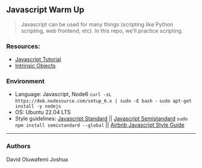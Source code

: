 ## Javascript Warm Up
> Javascript can be used for many things (scripting like Python scripting, web frontend, etc). In this repo, we'll practice scripting.

### Resources:
* [Javascript Tutorial](https://www.youtube.com/watch?v=vZBCTc9zHtI/)
* [Intrinsic Objects](https://developer.mozilla.org/en-US/docs/Learn/JavaScript/Objects/Object-oriented_programming)

### Environment
* Language: Javascript, Node6 ```curl -sL https://deb.nodesource.com/setup_6.x | sudo -E bash -``` ```sudo apt-get install -y nodejs```
* OS: Ubuntu 22.04 LTS
* Style guidelines: [Javascript Standard](https://standardjs.com/rules.html) || [Javascript Semistandard](https://github.com/Flet/semistandard) ```sudo npm install semistandard --global``` || [Airbnb Javascript Style Guide](https://github.com/airbnb/javascript)

---
### Authors
David Oluwafemi Joshua
